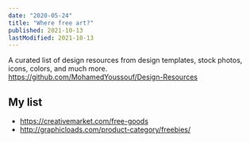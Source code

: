 ```yaml
---
date: "2020-05-24"
title: "Where free art?"
published: 2021-10-13
lastModified: 2021-10-13
---
```


A curated list of design resources from design templates, stock photos, icons, colors, and much more. https://github.com/MohamedYoussouf/Design-Resources

## My list

- https://creativemarket.com/free-goods
- http://graphicloads.com/product-category/freebies/